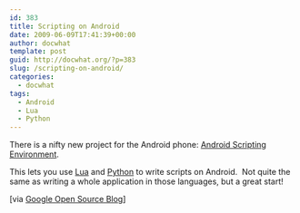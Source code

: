 ```yaml
---
id: 383
title: Scripting on Android
date: 2009-06-09T17:41:39+00:00
author: docwhat
template: post
guid: http://docwhat.org/?p=383
slug: /scripting-on-android/
categories:
  - docwhat
tags:
  - Android
  - Lua
  - Python
---
```

There is a nifty new project for the Android phone: <a href="http://code.google.com/p/android-scripting/">Android Scripting Environment</a>.

This lets you use <a href="http://lua.org">Lua</a> and <a href="http://python.org/">Python</a> to write scripts on Android.  Not quite the same as writing a whole application in those languages, but a great start!

[via <a href="http://google-opensource.blogspot.com/2009/06/introducing-android-scripting.html">Google Open Source Blog</a>]